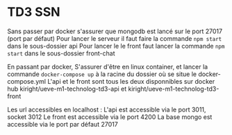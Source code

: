 # TD3 SSN
Sans passer par docker
s'assurer que mongodb est lancé sur le port 27017 (port par défaut)
Pour lancer le serveur il faut faire la commande `npm start` dans le sous-dossier api
Pour lancer le le front faut lancer la commande `npm start` dans le sous-dossier front-chat

En passant par docker, 
S'assurer d'être en linux container, et lancer la commande `docker-compose up` à la racine du dossier où se situe le docker-compose.yml
L'api et le front sont tous les deux disponnibles sur docker hub kiright/ueve-m1-technolog-td3-api et kiright/ueve-m1-technolog-td3-front

Les url accessibles en localhost :
L'api est accessible via le port 3011, socket 3012
Le front est accessible via le port 4200
La base mongo est accessible via le port par défaut 27017
